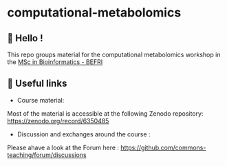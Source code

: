 # computational-metabolomics

## 👋 Hello !

This repo groups material for the computational metabolomics workshop in the [MSc in Bioinformatics - BEFRI](https://www.unifr.ch/bio/en/studies/master/msc-in-bioinformatics/)

## 🔗 Useful links

- Course material:

Most of the material is accessible at the following Zenodo repository: https://zenodo.org/record/6350485

- Discussion and exchanges around the course :

Please ahave a look at the Forum here : https://github.com/commons-teaching/forum/discussions
